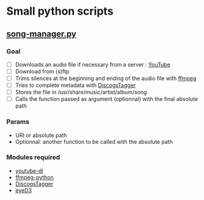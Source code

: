 # Small python scripts

## [song-manager.py](https://github.com/TarlyFM/small_scripts/blob/master/song_manager.py)

### Goal

- [ ] Downloads an audio file if necessary from a server : [YouTube](https://www.youtube.com)
- [ ] Download from (s)ftp
- [ ] Trims silences at the beginning and ending of the audio file with [ffmpeg](https://github.com/FFmpeg/FFmpeg)
- [ ] Tries to complete metadata with [DiscogsTagger](https://github.com/jesseward/discogstagger)
- [ ] Stores the file in /usr/share/music/artist/album/song
- [ ] Calls the function passed as argument (optionnal) with the final absolute path

### Params

* URI or absolute path
* Optionnal: another function to be called with the absolute path

### Modules required

* [youtube-dl](https://github.com/rg3/youtube-dl)
* [ffmpeg-python](https://github.com/kkroening/ffmpeg-python)
* [DiscogsTagger](https://github.com/jesseward/discogstagger)
* [eyeD3](https://github.com/nicfit/eyeD3)
